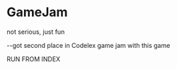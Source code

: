 # GameJam
not serious, just fun <br>

--got second place in Codelex game jam with this game <br>

RUN FROM INDEX
